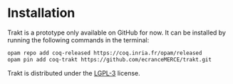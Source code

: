 # Installation

Trakt is a prototype only available on GitHub for now.
It can be installed by running the following commands in the terminal:

```bash
opam repo add coq-released https://coq.inria.fr/opam/released
opam pin add coq-trakt https://github.com/ecranceMERCE/trakt.git
```

Trakt is distributed under the [LGPL-3](https://choosealicense.com/licenses/lgpl-3.0/) license.